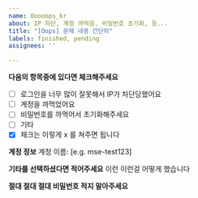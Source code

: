 ```yaml
---
name: Ooooops_kr
about: IP 차단, 계정 까먹음, 비밀번호 초기화, 등...
title: "[Oops] 문제 내용 간단히"
labels: finished, pending
assignees: ''

---
```


**다음의 항목중에 있다면 체크해주세요**
- [ ] 로그인을 너무 많이 잘못해서 IP가 차단당했어요
- [ ] 계정을 까먹었어요
- [ ] 비밀번호를 까먹어서 초기화해주세요
- [ ] 기타
- [x] 체크는 이렇게 x 를 쳐주면 됩니다

**계정 정보**
계정 이름: [e.g. mse-test123]

**기타를 선택하셨다면 적어주세요**
이런 이런걸 어떻게 했습니다

**절대 절대 절대 비밀번호 적지 말아주세요**
